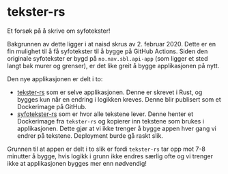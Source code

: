 # tekster-rs

Et forsøk på å skrive om syfotekster!

Bakgrunnen av dette ligger i at naisd skrus av 2. februar 2020. Dette er en fin mulighet til å få syfotekster til å
bygge på GitHub Actions. Siden den originale syfotekster er bygd på `no.nav.sbl.api-app` (som ligger et sted langt bak
murer og grenser), er det like greit å bygge applikasjonen på nytt.

Den nye applikasjonen er delt i to:
* [tekster-rs](https://github.com/navikt/tekster-rs) som er selve applikasjonen. Denne er skrevet i Rust, og bygges
kun når en endring i logikken kreves. Denne blir publisert som et Dockerimage på GitHub.
* [syfotekster-rs](https://github.com/navikt/syfotekster-rs) som er hvor alle tekstene lever. Denne henter et Dockerimage
fra `tekster-rs` og kopierer inn tekstene som brukes i applikasjonen. Dette gjør at vi ikke trenger å bygge appen hver
gang vi endrer på tekstene. Deployment burde gå raskt slik.

Grunnen til at appen er delt i to slik er fordi `tekster-rs` tar opp mot 7-8 minutter å bygge, hvis logikk i grunn ikke
endres særlig ofte og vi trenger ikke at applikasjonen bygges mer enn nødvendig!
